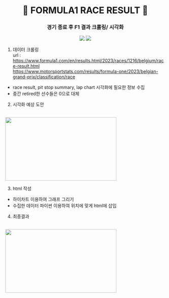 <div align=center><h1>🏁 FORMULA1 RACE RESULT 🏁</h1>  
 <h3>경기 종료 후 F1 결과 크롤링/ 시각화</h3>
<img src="https://img.shields.io/badge/Figma-F24E1E?style=flat&logo=figma&logoColor=white"/>
<img src="https://img.shields.io/badge/Python-3178C6?style=flat&logo=python&logoColor=white"/></div>




1. 데이터 크롤링<br>
url :<br>
https://www.formula1.com/en/results.html/2023/races/1216/belgium/race-result.html<br>
https://www.motorsportstats.com/results/formula-one/2023/belgian-grand-prix/classification/race

- race result, pit stop summary, lap chart 시각화에 필요한 정보 수집
- 중간 retired한 선수들은 0으로 대체

2. 시각화 예상 도안<br>
<br>
<img src = "https://user-images.githubusercontent.com/138412265/259122104-568c1238-310e-463d-b714-5f2cbb205141.png" width="350" height="200"><br>

3. html 작성
- 하이차트 이용하여 그래프 그리기
- 수집한 데이터 파이썬 이용하여 위치에 맞게 html에 삽입

4. 최종결과<br>
<br>
<img src = "https://user-images.githubusercontent.com/138412265/259122847-387c778c-438b-4c3f-bd23-3a952a81ead1.png" width="350" height="200"><br>